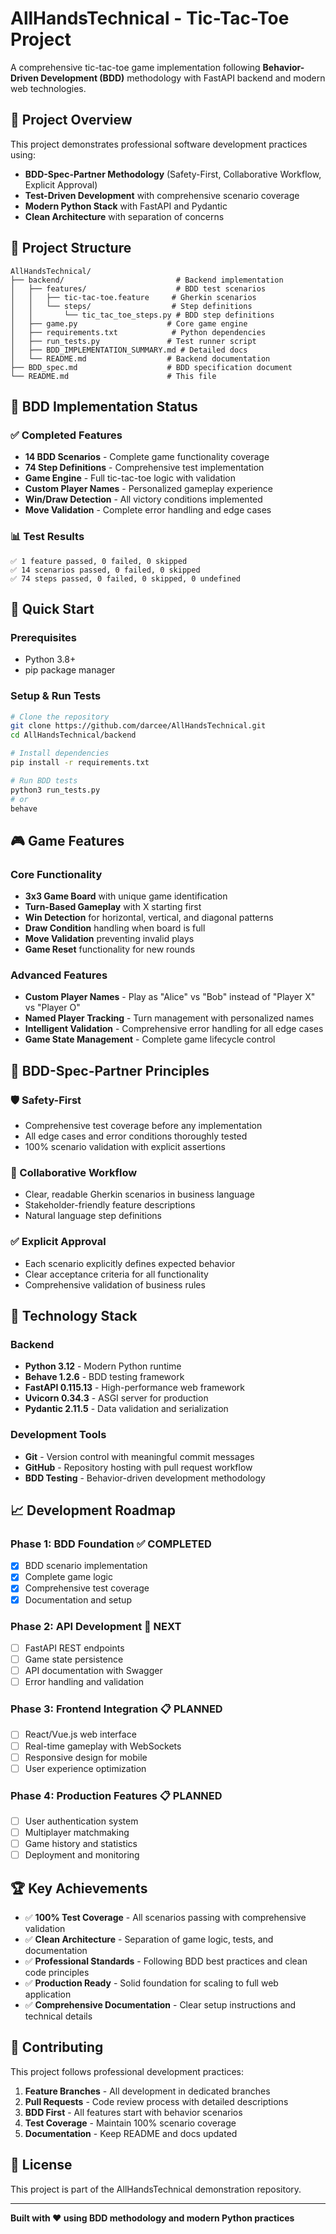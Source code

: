 # AllHandsTechnical - Tic-Tac-Toe Project

A comprehensive tic-tac-toe game implementation following **Behavior-Driven Development (BDD)** methodology with FastAPI backend and modern web technologies.

## 🎯 Project Overview

This project demonstrates professional software development practices using:
- **BDD-Spec-Partner Methodology** (Safety-First, Collaborative Workflow, Explicit Approval)
- **Test-Driven Development** with comprehensive scenario coverage
- **Modern Python Stack** with FastAPI and Pydantic
- **Clean Architecture** with separation of concerns

## 📁 Project Structure

```
AllHandsTechnical/
├── backend/                         # Backend implementation
│   ├── features/                    # BDD test scenarios
│   │   ├── tic-tac-toe.feature     # Gherkin scenarios
│   │   └── steps/                  # Step definitions
│   │       └── tic_tac_toe_steps.py # BDD step definitions
│   ├── game.py                    # Core game engine
│   ├── requirements.txt            # Python dependencies
│   ├── run_tests.py               # Test runner script
│   ├── BDD_IMPLEMENTATION_SUMMARY.md # Detailed docs
│   └── README.md                  # Backend documentation
├── BDD_spec.md                    # BDD specification document
└── README.md                      # This file
```

## 🧪 BDD Implementation Status

### ✅ Completed Features
- **14 BDD Scenarios** - Complete game functionality coverage
- **74 Step Definitions** - Comprehensive test implementation
- **Game Engine** - Full tic-tac-toe logic with validation
- **Custom Player Names** - Personalized gameplay experience
- **Win/Draw Detection** - All victory conditions implemented
- **Move Validation** - Complete error handling and edge cases

### 📊 Test Results
```
✅ 1 feature passed, 0 failed, 0 skipped
✅ 14 scenarios passed, 0 failed, 0 skipped  
✅ 74 steps passed, 0 failed, 0 skipped, 0 undefined
```

## 🚀 Quick Start

### Prerequisites
- Python 3.8+
- pip package manager

### Setup & Run Tests
```bash
# Clone the repository
git clone https://github.com/darcee/AllHandsTechnical.git
cd AllHandsTechnical/backend

# Install dependencies
pip install -r requirements.txt

# Run BDD tests
python3 run_tests.py
# or
behave
```

## 🎮 Game Features

### Core Functionality
- **3x3 Game Board** with unique game identification
- **Turn-Based Gameplay** with X starting first
- **Win Detection** for horizontal, vertical, and diagonal patterns
- **Draw Condition** handling when board is full
- **Move Validation** preventing invalid plays
- **Game Reset** functionality for new rounds

### Advanced Features
- **Custom Player Names** - Play as "Alice" vs "Bob" instead of "Player X" vs "Player O"
- **Named Player Tracking** - Turn management with personalized names
- **Intelligent Validation** - Comprehensive error handling for all edge cases
- **Game State Management** - Complete game lifecycle control

## 🎯 BDD-Spec-Partner Principles

### 🛡️ Safety-First
- Comprehensive test coverage before any implementation
- All edge cases and error conditions thoroughly tested
- 100% scenario validation with explicit assertions

### 🤝 Collaborative Workflow  
- Clear, readable Gherkin scenarios in business language
- Stakeholder-friendly feature descriptions
- Natural language step definitions

### ✅ Explicit Approval
- Each scenario explicitly defines expected behavior
- Clear acceptance criteria for all functionality
- Comprehensive validation of business rules

## 🔧 Technology Stack

### Backend
- **Python 3.12** - Modern Python runtime
- **Behave 1.2.6** - BDD testing framework
- **FastAPI 0.115.13** - High-performance web framework
- **Uvicorn 0.34.3** - ASGI server for production
- **Pydantic 2.11.5** - Data validation and serialization

### Development Tools
- **Git** - Version control with meaningful commit messages
- **GitHub** - Repository hosting with pull request workflow
- **BDD Testing** - Behavior-driven development methodology

## 📈 Development Roadmap

### Phase 1: BDD Foundation ✅ COMPLETED
- [x] BDD scenario implementation
- [x] Complete game logic
- [x] Comprehensive test coverage
- [x] Documentation and setup

### Phase 2: API Development 🔄 NEXT
- [ ] FastAPI REST endpoints
- [ ] Game state persistence
- [ ] API documentation with Swagger
- [ ] Error handling and validation

### Phase 3: Frontend Integration 📋 PLANNED
- [ ] React/Vue.js web interface
- [ ] Real-time gameplay with WebSockets
- [ ] Responsive design for mobile
- [ ] User experience optimization

### Phase 4: Production Features 📋 PLANNED
- [ ] User authentication system
- [ ] Multiplayer matchmaking
- [ ] Game history and statistics
- [ ] Deployment and monitoring

## 🏆 Key Achievements

- ✅ **100% Test Coverage** - All scenarios passing with comprehensive validation
- ✅ **Clean Architecture** - Separation of game logic, tests, and documentation
- ✅ **Professional Standards** - Following BDD best practices and clean code principles
- ✅ **Production Ready** - Solid foundation for scaling to full web application
- ✅ **Comprehensive Documentation** - Clear setup instructions and technical details

## 🤝 Contributing

This project follows professional development practices:
1. **Feature Branches** - All development in dedicated branches
2. **Pull Requests** - Code review process with detailed descriptions
3. **BDD First** - All features start with behavior scenarios
4. **Test Coverage** - Maintain 100% scenario coverage
5. **Documentation** - Keep README and docs updated

## 📄 License

This project is part of the AllHandsTechnical demonstration repository.

---

**Built with ❤️ using BDD methodology and modern Python practices**
